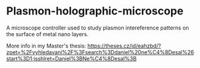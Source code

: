 # Plasmon-holographic-microscope

A microscope controller used to study plasmon intereference patterns on the surface of metal nano layers.

More info in my Master's thesis: https://theses.cz/id/eahzbd/?zpet=%2Fvyhledavani%2F%3Fsearch%3Ddaniel%20ne%C4%8Desal%26start%3D1;isshlret=Daniel%3BNe%C4%8Desal%3B
